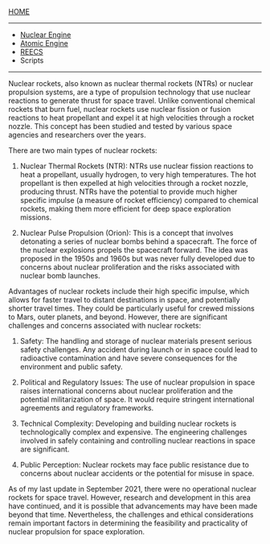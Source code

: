 [HOME](/README.md)

-----------------

  - [Nuclear Engine](/assets/docs/nuclear/knowledges/nuclear-rockets/nuclear-engine/readme.md)  
  - [Atomic Engine](/assets/docs/nuclear/knowledges/nuclear-rockets/atomic-engine/readme.md)   
  - [REECS](/assets/docs/nuclear/knowledges/nuclear-rockets/atomic-engine/scripts/engine-with-REECS.py)   
  - Scripts


-----------------

Nuclear rockets, also known as nuclear thermal rockets (NTRs) or nuclear propulsion systems, are a type of propulsion technology that use nuclear reactions to generate thrust for space travel. Unlike conventional chemical rockets that burn fuel, nuclear rockets use nuclear fission or fusion reactions to heat propellant and expel it at high velocities through a rocket nozzle. This concept has been studied and tested by various space agencies and researchers over the years.

There are two main types of nuclear rockets:

1. Nuclear Thermal Rockets (NTR): NTRs use nuclear fission reactions to heat a propellant, usually hydrogen, to very high temperatures. The hot propellant is then expelled at high velocities through a rocket nozzle, producing thrust. NTRs have the potential to provide much higher specific impulse (a measure of rocket efficiency) compared to chemical rockets, making them more efficient for deep space exploration missions.

2. Nuclear Pulse Propulsion (Orion): This is a concept that involves detonating a series of nuclear bombs behind a spacecraft. The force of the nuclear explosions propels the spacecraft forward. The idea was proposed in the 1950s and 1960s but was never fully developed due to concerns about nuclear proliferation and the risks associated with nuclear bomb launches.

Advantages of nuclear rockets include their high specific impulse, which allows for faster travel to distant destinations in space, and potentially shorter travel times. They could be particularly useful for crewed missions to Mars, outer planets, and beyond. However, there are significant challenges and concerns associated with nuclear rockets:

1. Safety: The handling and storage of nuclear materials present serious safety challenges. Any accident during launch or in space could lead to radioactive contamination and have severe consequences for the environment and public safety.

2. Political and Regulatory Issues: The use of nuclear propulsion in space raises international concerns about nuclear proliferation and the potential militarization of space. It would require stringent international agreements and regulatory frameworks.

3. Technical Complexity: Developing and building nuclear rockets is technologically complex and expensive. The engineering challenges involved in safely containing and controlling nuclear reactions in space are significant.

4. Public Perception: Nuclear rockets may face public resistance due to concerns about nuclear accidents or the potential for misuse in space.

As of my last update in September 2021, there were no operational nuclear rockets for space travel. However, research and development in this area have continued, and it is possible that advancements may have been made beyond that time. Nevertheless, the challenges and ethical considerations remain important factors in determining the feasibility and practicality of nuclear propulsion for space exploration.
